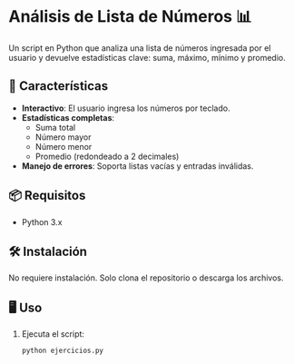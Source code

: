 # Análisis de Lista de Números 📊

Un script en Python que analiza una lista de números ingresada por el usuario y devuelve estadísticas clave: suma, máximo, mínimo y promedio.

## 🚀 Características
- **Interactivo**: El usuario ingresa los números por teclado.
- **Estadísticas completas**:
  - Suma total
  - Número mayor
  - Número menor
  - Promedio (redondeado a 2 decimales)
- **Manejo de errores**: Soporta listas vacías y entradas inválidas.

## 📦 Requisitos
- Python 3.x

## 🛠 Instalación
No requiere instalación. Solo clona el repositorio o descarga los archivos.

## 🖥 Uso
1. Ejecuta el script:
   ```bash
   python ejercicios.py
